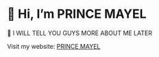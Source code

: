 
# 👋 Hi, I’m PRINCE MAYEL

👀 I WILL TELL YOU GUYS MORE ABOUT ME LATER

Visit my website: [PRINCE MAYEL](https://princeweb.onrender.com)
<!---
Mayelprince/Mayelprince is a ✨ special ✨ repository because its `README.md` (this file) appears on your GitHub profile.
You can click the Preview link to take a look at your changes.
--->
